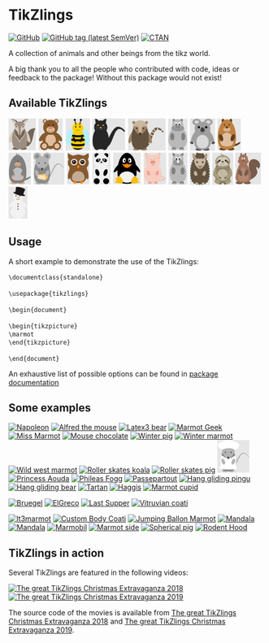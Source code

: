 # TikZlings

[![GitHub](https://img.shields.io/github/license/samcarter/tikzlings.svg?color=blue)](http://www.latex-project.org/lppl.txt)
[![GitHub tag (latest SemVer)](https://img.shields.io/github/tag/samcarter/tikzlings.svg?label=current%20version)](https://github.com/samcarter/tikzlings/releases/latest)
[![CTAN](https://img.shields.io/ctan/v/tikzlings.svg)](https://ctan.org/pkg/tikzlings)

A collection of animals and other beings from the tikz world.

A big thank you to all the people who contributed with code, ideas or feedback to the package! Without this package would not exist!

## Available TikZlings

<a href="./Examples/anteater.tex"><img src="./Examples/anteater.svg" alt="Anteater" height="64"></a>
<a href="./Examples/bear.tex"><img src="./Examples/bear.svg" alt="Bear" height="64"></a>
<a href="./Examples/bee.tex"><img src="./Examples/bee.svg" alt="Bee" height="64"></a>
<a href="./Examples/cat.tex"><img src="./Examples/cat.svg" alt="Cat" height="64"></a>
<a href="./Examples/coati.tex"><img src="./Examples/coati.svg" alt="Coati" height="64"></a>
<a href="./Examples/hippo.tex"><img src="./Examples/hippo.svg" alt="Hippo" height="64"></a>
<a href="./Examples/koala.tex"><img src="./Examples/koala.svg" alt="Koala" height="64"></a>
<a href="./Examples/marmot.tex"><img src="./Examples/marmot.svg" alt="Marmot" height="64"></a>
<a href="./Examples/mole.tex"><img src="./Examples/mole.svg" alt="Mole" height="64"></a>
<a href="./Examples/mouse.tex"><img src="./Examples/mouse.svg" alt="Mouse" height="64"></a>
<a href="./Examples/owl.tex"><img src="./Examples/owl.svg" alt="Owl" height="64"></a>
<a href="./Examples/panda.tex"><img src="./Examples/panda.svg" alt="Panda" height="64"></a>
<a href="./Examples/pingu.tex"><img src="./Examples/pingu.svg" alt="Penguin" height="64"></a>
<a href="./Examples/pig.tex"><img src="./Examples/pig.svg" alt="Pig" height="64"></a>
<a href="./Examples/rhino.tex"><img src="./Examples/rhino.svg" alt="Rhino" height="64"></a>
<a href="./Examples/sheep.tex"><img src="./Examples/sheep.svg" alt="Sheep" height="64"></a>
<a href="./Examples/sloth.tex"><img src="./Examples/sloth.svg" alt="Sloth" height="64"></a>
<a href="./Examples/squirrel.tex"><img src="./Examples/squirrel.svg" alt="Squirrel" height="64"></a>
<a href="./Examples/snowman.tex"><img src="./Examples/snowman.svg" alt="Snowman" height="64"></a>

## Usage

A short example to demonstrate the use of the TikZlings:

```
\documentclass{standalone}

\usepackage{tikzlings}

\begin{document}

\begin{tikzpicture}
\marmot
\end{tikzpicture}	
	
\end{document}
```

An exhaustive list of possible options can be found in [package documentation](./documentation.pdf)

## Some examples


<a href="./ViewingPlatform/Napoleon.svg"><img src="./ViewingPlatform/Napoleon.svg" alt="Napoleon" height="64"></a>
<a href="./ViewingPlatform/Alfred_the_mouse.svg"><img src="./ViewingPlatform/Alfred_the_mouse.svg" alt="Alfred the mouse" height="64"></a>
<a href="./ViewingPlatform/Latex3_bear.svg"><img src="./ViewingPlatform/Latex3_bear.svg" alt="Latex3 bear" height="64"></a>
<a href="./ViewingPlatform/Marmot_geek.svg"><img src="./ViewingPlatform/Marmot_geek.svg" alt="Marmot Geek" height="64"></a>
<a href="./ViewingPlatform/Miss_marmot.svg"><img src="./ViewingPlatform/Miss_marmot.svg" alt="Miss Marmot" height="64"></a>
<a href="./ViewingPlatform/Mouse_chocolate.svg"><img src="./ViewingPlatform/Mouse_chocolate.svg" alt="Mouse chocolate" height="64"></a>
<a href="./ViewingPlatform/Winter_pig.svg"><img src="./ViewingPlatform/Winter_pig.svg" alt="Winter pig" height="64"></a>
<a href="./ViewingPlatform/Winter_marmot.svg"><img src="./ViewingPlatform/Winter_marmot.svg" alt="Winter marmot" height="64"></a>
<a href="./ViewingPlatform/Wild_west_marmot.svg"><img src="./ViewingPlatform/Wild_west_marmot.svg" alt="Wild west marmot" height="64"></a>
<a href="./ViewingPlatform/Roller_skates_koala.svg"><img src="./ViewingPlatform/Roller_skates_koala.svg" alt="Roller skates koala" height="64"></a>
<a href="./ViewingPlatform/Roller_skates_pig.svg"><img src="./ViewingPlatform/Roller_skates_pig.svg" alt="Roller skates pig" height="64"></a>
<a href="./ViewingPlatform/Nurse.svg"><img src="./ViewingPlatform/Nurse.svg" alt="Nurse" height="64"></a>
<a href="./ViewingPlatform/Aouda.svg"><img src="./ViewingPlatform/Aouda.svg" alt="Princess Aouda" height="64"></a>
<a href="./ViewingPlatform/Phileas_Fogg.svg"><img src="./ViewingPlatform/Phileas_Fogg.svg" alt="Phileas Fogg" height="64"></a>
<a href="./ViewingPlatform/Passepartout.svg"><img src="./ViewingPlatform/Passepartout.svg" alt="Passepartout" height="64"></a>
<a href="./ViewingPlatform/Hang_gliding_pingu.svg"><img src="./ViewingPlatform/Hang_gliding_pingu.svg" alt="Hang gliding pingu" height="64"></a>
<a href="./ViewingPlatform/Hang_gliding_bear.svg"><img src="./ViewingPlatform/Hang_gliding_bear.svg" alt="Hang gliding bear" height="64"></a>
<a href="./ViewingPlatform/Tartan.svg"><img src="./ViewingPlatform/Tartan.png" alt="Tartan" height="64"></a>
<a href="./ViewingPlatform/Haggis.svg"><img src="./ViewingPlatform/Haggis.png" alt="Haggis" height="64"></a>
<a href="./ViewingPlatform/Marmot_cupid.tex"><img src="./ViewingPlatform/Marmot_cupid.svg" alt="Marmot cupid" height="64"></a>


<a href="./ViewingPlatform/Bruegel.svg"><img src="./ViewingPlatform/Bruegel.png" alt="Bruegel" height="64"></a>
<a href="./ViewingPlatform/ElGreco.svg"><img src="./ViewingPlatform/ElGreco.png" alt="ElGreco" height="64"></a>
<a href="./ViewingPlatform/Last_supper.svg"><img src="./ViewingPlatform/Last_supper.png" alt="Last Supper" height="64"></a>
<a href="./ViewingPlatform/Vitruvian_coati.svg"><img src="./ViewingPlatform/Vitruvian_coati.svg" alt="Vitruvian coati" height="64"></a>


<a href="./ViewingPlatform/lt3marmot.tex"><img src="./ViewingPlatform/lt3marmot.svg" alt="lt3marmot" height="64"></a>
<a href="./ViewingPlatform/Coati_custom_body.tex"><img src="./ViewingPlatform/Coati_custom_body.svg" alt="Custom Body Coati" height="64"></a>
<a href="./ViewingPlatform/Jumping_marmot_ballon.tex"><img src="./ViewingPlatform/Jumping_marmot_ballon.png" alt="Jumping Ballon Marmot" height="64"></a>
<a href="./ViewingPlatform/Mandala.tex"><img src="./ViewingPlatform/Mandala.svg" alt="Mandala" height="64"></a>
<a href="./ViewingPlatform/Mandala2.tex"><img src="./ViewingPlatform/Mandala2.svg" alt="Mandala" height="64"></a>
<a href="./ViewingPlatform/Marmobil.svg"><img src="./ViewingPlatform/Marmobil.svg" alt="Marmobil" height="64"></a>
<a href="./ViewingPlatform/Marmot_side.svg"><img src="./ViewingPlatform/Marmot_side.svg" alt="Marmot side" height="64"></a>
<a href="./ViewingPlatform/Spherical_pig.tex"><img src="./ViewingPlatform/Spherical_pig.png" alt="Spherical pig" height="64"></a>
<a href="./ViewingPlatform/Rodent_Hood.tex"><img src="./ViewingPlatform/Rodent_Hood.svg" alt="Rodent Hood" height="64"></a>


## TikZlings in action

Several TikZlings are featured in the following videos:

<a href="https://vimeo.com/305374856"><img src="https://user-images.githubusercontent.com/43832342/49704004-3cd27500-fc0d-11e8-9002-319a8e71aca7.png" alt="The great TikZlings Christmas Extravaganza 2018" title="The great TikZlings Christmas Extravaganza 2018" height="128"></a>
<a href="https://vimeo.com/380684973"><img src="https://user-images.githubusercontent.com/43832342/71256276-8382a100-2330-11ea-8996-e87132c6ad29.png" alt="The great TikZlings Christmas Extravaganza 2019" title="The great TikZlings Christmas Extravaganza 2019" height="128"></a>

The source code of the movies is available from [The great TikZlings Christmas Extravaganza 2018](https://github.com/samcarter/Extravaganza2018) and [The great TikZlings Christmas Extravaganza 2019](https://github.com/samcarter/Extravaganza2019).




